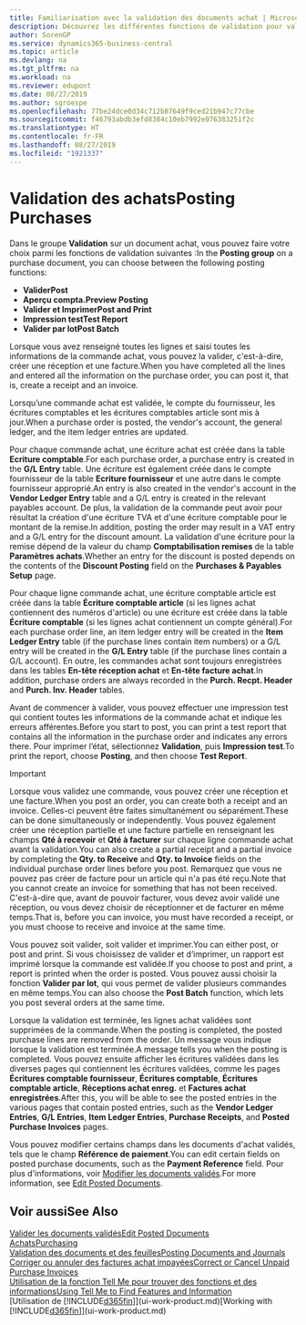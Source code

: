 ```yaml
---
title: Familiarisation avec la validation des documents achat | Microsoft Docs
description: Découvrez les différentes fonctions de validation pour valider les documents achat et comment mettre à jour les documents validés.
author: SorenGP
ms.service: dynamics365-business-central
ms.topic: article
ms.devlang: na
ms.tgt_pltfrm: na
ms.workload: na
ms.reviewer: edupont
ms.date: 08/27/2019
ms.author: sgroespe
ms.openlocfilehash: 77be24dce0d34c712b87649f9ced21b947c77cbe
ms.sourcegitcommit: f46793abdb3efd8384c10eb7992e076383251f2c
ms.translationtype: HT
ms.contentlocale: fr-FR
ms.lasthandoff: 08/27/2019
ms.locfileid: "1921337"
---
```

# <a name="posting-purchases"></a><span data-ttu-id="50958-103">Validation des achats</span><span class="sxs-lookup"><span data-stu-id="50958-103">Posting Purchases</span></span>
<span data-ttu-id="50958-104">Dans le groupe **Validation** sur un document achat, vous pouvez faire votre choix parmi les fonctions de validation suivantes :</span><span class="sxs-lookup"><span data-stu-id="50958-104">In the **Posting group** on a purchase document, you can choose between the following posting functions:</span></span>

* <span data-ttu-id="50958-105">**Valider**</span><span class="sxs-lookup"><span data-stu-id="50958-105">**Post**</span></span>
* <span data-ttu-id="50958-106">**Aperçu compta.**</span><span class="sxs-lookup"><span data-stu-id="50958-106">**Preview Posting**</span></span>
* <span data-ttu-id="50958-107">**Valider et Imprimer**</span><span class="sxs-lookup"><span data-stu-id="50958-107">**Post and Print**</span></span>
* <span data-ttu-id="50958-108">**Impression test**</span><span class="sxs-lookup"><span data-stu-id="50958-108">**Test Report**</span></span>
* <span data-ttu-id="50958-109">**Valider par lot**</span><span class="sxs-lookup"><span data-stu-id="50958-109">**Post Batch**</span></span>

<span data-ttu-id="50958-110">Lorsque vous avez renseigné toutes les lignes et saisi toutes les informations de la commande achat, vous pouvez la valider, c'est-à-dire, créer une réception et une facture.</span><span class="sxs-lookup"><span data-stu-id="50958-110">When you have completed all the lines and entered all the information on the purchase order, you can post it, that is, create a receipt and an invoice.</span></span>

<span data-ttu-id="50958-111">Lorsqu’une commande achat est validée, le compte du fournisseur, les écritures comptables et les écritures comptables article sont mis à jour.</span><span class="sxs-lookup"><span data-stu-id="50958-111">When a purchase order is posted, the vendor's account, the general ledger, and the item ledger entries are updated.</span></span>

<span data-ttu-id="50958-112">Pour chaque commande achat, une écriture achat est créée dans la table **Ecriture comptable**.</span><span class="sxs-lookup"><span data-stu-id="50958-112">For each purchase order, a purchase entry is created in the **G/L Entry** table.</span></span> <span data-ttu-id="50958-113">Une écriture est également créée dans le compte fournisseur de la table **Ecriture fournisseur** et une autre dans le compte fournisseur approprié.</span><span class="sxs-lookup"><span data-stu-id="50958-113">An entry is also created in the vendor's account in the **Vendor Ledger Entry** table and a G/L entry is created in the relevant payables account.</span></span> <span data-ttu-id="50958-114">De plus, la validation de la commande peut avoir pour résultat la création d'une écriture TVA et d'une écriture comptable pour le montant de la remise.</span><span class="sxs-lookup"><span data-stu-id="50958-114">In addition, posting the order may result in a VAT entry and a G/L entry for the discount amount.</span></span> <span data-ttu-id="50958-115">La validation d'une écriture pour la remise dépend de la valeur du champ **Comptabilisation remises** de la table **Paramètres achats**.</span><span class="sxs-lookup"><span data-stu-id="50958-115">Whether an entry for the discount is posted depends on the contents of the **Discount Posting** field on the **Purchases & Payables Setup** page.</span></span>

<span data-ttu-id="50958-116">Pour chaque ligne commande achat, une écriture comptable article est créée dans la table **Écriture comptable article** (si les lignes achat contiennent des numéros d'article) ou une écriture est créée dans la table **Écriture comptable** (si les lignes achat contiennent un compte général).</span><span class="sxs-lookup"><span data-stu-id="50958-116">For each purchase order line, an item ledger entry will be created in the **Item Ledger Entry** table (if the purchase lines contain item numbers) or a G/L entry will be created in the **G/L Entry** table (if the purchase lines contain a G/L account).</span></span> <span data-ttu-id="50958-117">En outre, les commandes achat sont toujours enregistrées dans les tables **En-tête réception achat** et **En-tête facture achat**.</span><span class="sxs-lookup"><span data-stu-id="50958-117">In addition, purchase orders are always recorded in the **Purch. Recpt. Header** and **Purch. Inv. Header** tables.</span></span>

<span data-ttu-id="50958-118">Avant de commencer à valider, vous pouvez effectuer une impression test qui contient toutes les informations de la commande achat et indique les erreurs afférentes.</span><span class="sxs-lookup"><span data-stu-id="50958-118">Before you start to post, you can print a test report that contains all the information in the purchase order and indicates any errors there.</span></span> <span data-ttu-id="50958-119">Pour imprimer l’état, sélectionnez **Validation**, puis **Impression test**.</span><span class="sxs-lookup"><span data-stu-id="50958-119">To print the report, choose **Posting**, and then choose **Test Report**.</span></span>

> [!IMPORTANT]  
>   <span data-ttu-id="50958-120">Lorsque vous validez une commande, vous pouvez créer une réception et une facture.</span><span class="sxs-lookup"><span data-stu-id="50958-120">When you post an order, you can create both a receipt and an invoice.</span></span> <span data-ttu-id="50958-121">Celles-ci peuvent être faites simultanément ou séparément.</span><span class="sxs-lookup"><span data-stu-id="50958-121">These can be done simultaneously or independently.</span></span> <span data-ttu-id="50958-122">Vous pouvez également créer une réception partielle et une facture partielle en renseignant les champs **Qté à recevoir** et **Qté à facturer** sur chaque ligne commande achat avant la validation.</span><span class="sxs-lookup"><span data-stu-id="50958-122">You can also create a partial receipt and a partial invoice by completing the **Qty. to Receive** and **Qty. to Invoice** fields on the individual purchase order lines before you post.</span></span> <span data-ttu-id="50958-123">Remarquez que vous ne pouvez pas créer de facture pour un article qui n'a pas été reçu.</span><span class="sxs-lookup"><span data-stu-id="50958-123">Note that you cannot create an invoice for something that has not been received.</span></span> <span data-ttu-id="50958-124">C'est-à-dire que, avant de pouvoir facturer, vous devez avoir validé une réception, ou vous devez choisir de réceptionner et de facturer en même temps.</span><span class="sxs-lookup"><span data-stu-id="50958-124">That is, before you can invoice, you must have recorded a receipt, or you must choose to receive and invoice at the same time.</span></span>

<span data-ttu-id="50958-125">Vous pouvez soit valider, soit valider et imprimer.</span><span class="sxs-lookup"><span data-stu-id="50958-125">You can either post, or post and print.</span></span> <span data-ttu-id="50958-126">Si vous choisissez de valider et d’imprimer, un rapport est imprimé lorsque la commande est validée.</span><span class="sxs-lookup"><span data-stu-id="50958-126">If you choose to post and print, a report is printed when the order is posted.</span></span> <span data-ttu-id="50958-127">Vous pouvez aussi choisir la fonction **Valider par lot**, qui vous permet de valider plusieurs commandes en même temps.</span><span class="sxs-lookup"><span data-stu-id="50958-127">You can also choose the **Post Batch** function, which lets you post several orders at the same time.</span></span>

<span data-ttu-id="50958-128">Lorsque la validation est terminée, les lignes achat validées sont supprimées de la commande.</span><span class="sxs-lookup"><span data-stu-id="50958-128">When the posting is completed, the posted purchase lines are removed from the order.</span></span> <span data-ttu-id="50958-129">Un message vous indique lorsque la validation est terminée.</span><span class="sxs-lookup"><span data-stu-id="50958-129">A message tells you when the posting is completed.</span></span> <span data-ttu-id="50958-130">Vous pouvez ensuite afficher les écritures validées dans les diverses pages qui contiennent les écritures validées, comme les pages **Écritures comptable fournisseur**, **Écritures comptable**, **Écritures comptable article**, **Réceptions achat enreg.** et **Factures achat enregistrées**.</span><span class="sxs-lookup"><span data-stu-id="50958-130">After this, you will be able to see the posted entries in the various pages that contain posted entries, such as the **Vendor Ledger Entries**, **G/L Entries**, **Item Ledger Entries**, **Purchase Receipts**, and **Posted Purchase Invoices** pages.</span></span>

<span data-ttu-id="50958-131">Vous pouvez modifier certains champs dans les documents d'achat validés, tels que le champ **Référence de paiement**.</span><span class="sxs-lookup"><span data-stu-id="50958-131">You can edit certain fields on posted purchase documents, such as the **Payment Reference** field.</span></span> <span data-ttu-id="50958-132">Pour plus d'informations, voir [Modifier les documents validés](across-edit-posted-document.md).</span><span class="sxs-lookup"><span data-stu-id="50958-132">For more information, see [Edit Posted Documents](across-edit-posted-document.md).</span></span>

## <a name="see-also"></a><span data-ttu-id="50958-133">Voir aussi</span><span class="sxs-lookup"><span data-stu-id="50958-133">See Also</span></span>
[<span data-ttu-id="50958-134">Valider les documents validés</span><span class="sxs-lookup"><span data-stu-id="50958-134">Edit Posted Documents</span></span>](across-edit-posted-document.md)  
[<span data-ttu-id="50958-135">Achats</span><span class="sxs-lookup"><span data-stu-id="50958-135">Purchasing</span></span>](purchasing-manage-purchasing.md)  
[<span data-ttu-id="50958-136">Validation des documents et des feuilles</span><span class="sxs-lookup"><span data-stu-id="50958-136">Posting Documents and Journals</span></span>](ui-post-documents-journals.md)  
[<span data-ttu-id="50958-137">Corriger ou annuler des factures achat impayées</span><span class="sxs-lookup"><span data-stu-id="50958-137">Correct or Cancel Unpaid Purchase Invoices</span></span>](purchasing-how-correct-cancel-unpaid-purchase-invoices.md)  
[<span data-ttu-id="50958-138">Utilisation de la fonction Tell Me pour trouver des fonctions et des informations</span><span class="sxs-lookup"><span data-stu-id="50958-138">Using Tell Me to Find Features and Information</span></span>](ui-search.md)  
<span data-ttu-id="50958-139">[Utilisation de [!INCLUDE[d365fin](includes/d365fin_md.md)]](ui-work-product.md)</span><span class="sxs-lookup"><span data-stu-id="50958-139">[Working with [!INCLUDE[d365fin](includes/d365fin_md.md)]](ui-work-product.md)</span></span>
